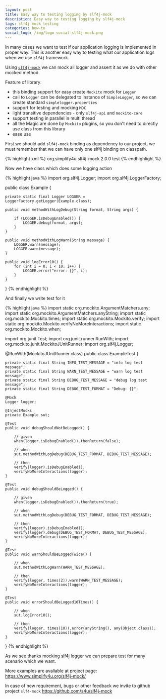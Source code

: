 ```yaml
---
layout: post
title: Easy way to testing logging by slf4j-mock
description: Easy way to testing logging by slf4j-mock
tags: slf4j mock testing
categories: how-to
social_logo: /img/logo-social-slf4j-mock.png
---
```


In many cases we want to test if our application logging is implemented in proper way.
This is another easy way to testing what our application logs when we use `slf4j` framework.

Using [`slf4j-mock`](https://www.simplify4u.org/slf4j-mock/) we can mock all logger and assert it as we do with other mocked method.

Feature of library:
 - this binding support for easy create `Mockito` mock for `Logger`
 - call to `Logger` can be delegated to instance of `SimpleLogger`,
   so we can create standard `simplelogger.properties` 
 - support for testing and mocking `MDC`
 - light transitive dependencies - only `slf4j-api` and `mockito-core`
 - support testing in parallel in multi thread
 - all the Magic are done by `Mockito` plugins, so you don't need to directly use class from this library
 - ease use

<!-- -->

First we should add `slf4j-mock` binding as dependency to our project,
we must remember that we can have only one slf4j binding on classpath.

{% highlight xml %}
<dependency>
    <groupId>org.simplify4u</groupId>
    <artifactId>slf4j-mock</artifactId>
    <version>2.0.0<version>
    <scope>test</scope>
</dependency>
{% endhighlight %}

Now we have class which does some logging action

{% highlight java %}
import org.slf4j.Logger;
import org.slf4j.LoggerFactory;

public class Example {

    private static final Logger LOGGER = LoggerFactory.getLogger(Example.class);

    public void methodWithLogDebug(String format, String args) {

        if (LOGGER.isDebugEnabled()) {
            LOGGER.debug(format, args);
        }
    }

    public void methodWithLogWarn(String message) {
        LOGGER.warn(message);
        LOGGER.warn(message);
    }

    public void logError10() {
        for (int i = 0; i < 10; i++) {
            LOGGER.error("error: {}", i);
        }
    }
}
{% endhighlight %}

And finally we write test for it

{% highlight java %}
import static org.mockito.ArgumentMatchers.any;
import static org.mockito.ArgumentMatchers.anyString;
import static org.mockito.Mockito.times;
import static org.mockito.Mockito.verify;
import static org.mockito.Mockito.verifyNoMoreInteractions;
import static org.mockito.Mockito.when;

import org.junit.Test;
import org.junit.runner.RunWith;
import org.mockito.junit.MockitoJUnitRunner;
import org.slf4j.Logger;

@RunWith(MockitoJUnitRunner.class)
public class ExampleTest {

    private static final String INFO_TEST_MESSAGE = "info log test message";
    private static final String WARN_TEST_MESSAGE = "warn log test message";
    private static final String DEBUG_TEST_MESSAGE = "debug log test message";
    private static final String DEBUG_TEST_FORMAT = "Debug: {}";

    @Mock
    Logger logger;

    @InjectMocks
    private Example sut;

    @Test
    public void debugShouldNotBeLogged() {

        // given
        when(logger.isDebugEnabled()).thenReturn(false);

        // when
        sut.methodWithLogDebug(DEBUG_TEST_FORMAT, DEBUG_TEST_MESSAGE);

        // then
        verify(logger).isDebugEnabled();
        verifyNoMoreInteractions(logger);
    }

    @Test
    public void debugShouldBeLogged() {

        // given
        when(logger.isDebugEnabled()).thenReturn(true);

        // when
        sut.methodWithLogDebug(DEBUG_TEST_FORMAT, DEBUG_TEST_MESSAGE);

        // then
        verify(logger).isDebugEnabled();
        verify(logger).debug(DEBUG_TEST_FORMAT, DEBUG_TEST_MESSAGE);
        verifyNoMoreInteractions(logger);
    }

    @Test
    public void warnShouldBeLoggedTwice() {

        // when
        sut.methodWithLogWarn(WARN_TEST_MESSAGE);

        // then
        verify(logger, times(2)).warn(WARN_TEST_MESSAGE);
        verifyNoMoreInteractions(logger);
    }

    @Test
    public void errorShouldBeLogged10Times() {

        // when
        sut.logError10();

        // then
        verify(logger, times(10)).error(anyString(), any(Object.class));
        verifyNoMoreInteractions(logger);
    }
}
{% endhighlight %}

As we see thanks mocking slf4j logger we can prepare test for many scenario which we want.

More examples are avaliable at project page: <https://www.simplify4u.org/slf4j-mock/>

In case of new requirement, bugs or other feedback we invite to github project
`slf4-mock` <https://github.com/s4u/slf4j-mock>

